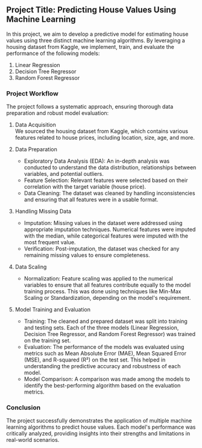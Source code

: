 ## Project Title: Predicting House Values Using Machine Learning

In this project, we aim to develop a predictive model for estimating house values using three distinct machine learning algorithms. By leveraging a housing dataset from Kaggle, we implement, train, and evaluate the performance of the following models:

1. Linear Regression
2. Decision Tree Regressor
3. Random Forest Regressor

### Project Workflow

The project follows a systematic approach, ensuring thorough data preparation and robust model evaluation:

1. Data Acquisition  
   We sourced the housing dataset from Kaggle, which contains various features related to house prices, including location, size, age, and more.

2. Data Preparation  
   - Exploratory Data Analysis (EDA): An in-depth analysis was conducted to understand the data distribution, relationships between variables, and potential outliers.
   - Feature Selection: Relevant features were selected based on their correlation with the target variable (house price).
   - Data Cleaning: The dataset was cleaned by handling inconsistencies and ensuring that all features were in a usable format.

3. Handling Missing Data 
   - Imputation: Missing values in the dataset were addressed using appropriate imputation techniques. Numerical features were imputed with the median, while categorical features were imputed with the most frequent value.
   - Verification: Post-imputation, the dataset was checked for any remaining missing values to ensure completeness.

4. Data Scaling  
   - Normalization: Feature scaling was applied to the numerical variables to ensure that all features contribute equally to the model training process. This was done using techniques like Min-Max Scaling or Standardization, depending on the model's requirement.

5. Model Training and Evaluation 
   - Training: The cleaned and prepared dataset was split into training and testing sets. Each of the three models (Linear Regression, Decision Tree Regressor, and Random Forest Regressor) was trained on the training set.
   - Evaluation: The performance of the models was evaluated using metrics such as Mean Absolute Error (MAE), Mean Squared Error (MSE), and R-squared (R²) on the test set. This helped in understanding the predictive accuracy and robustness of each model.
   - Model Comparison: A comparison was made among the models to identify the best-performing algorithm based on the evaluation metrics.

### Conclusion

The project successfully demonstrates the application of multiple machine learning algorithms to predict house values. Each model's performance was critically analyzed, providing insights into their strengths and limitations in real-world scenarios.

